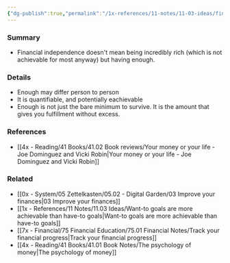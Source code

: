 ```yaml
---
{"dg-publish":true,"permalink":"/1x-references/11-notes/11-03-ideas/financial-independence-is-having-enough/","title":"Financial independence is having enough","created":"2023-10-16T22:03:23.000+03:00","updated":"2024-02-15T09:34:46.888+03:00"}
---
```



### Summary
- Financial independence doesn't mean being incredibly rich (which is not achievable for most anyway) but having enough.

### Details
- Enough may differ person to person
- It is quantifiable, and potentially eachievable
- Enough is not just the bare minimum to survive. It is the amount that gives you fulfillment without excess.


### References
- [[4x - Reading/41 Books/41.02 Book reviews/Your money or your life - Joe Dominguez and Vicki Robin\|Your money or your life - Joe Dominguez and Vicki Robin]]

### Related
- [[0x - System/05 Zettelkasten/05.02 - Digital Garden/03 Improve your finances\|03 Improve your finances]]
- [[1x - References/11 Notes/11.03 Ideas/Want-to goals are more achievable than have-to goals\|Want-to goals are more achievable than have-to goals]]
- [[7x - Financial/75 Financial Education/75.01 Financial Notes/Track your financial progress\|Track your financial progress]]
- [[4x - Reading/41 Books/41.01 Book Notes/The psychology of money\|The psychology of money]]